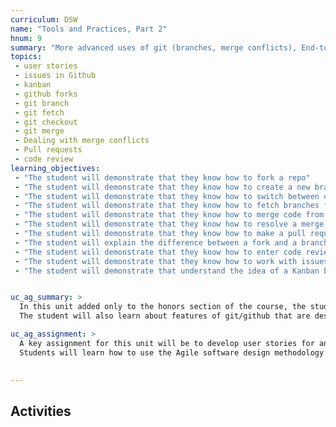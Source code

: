 ```yaml
---
curriculum: DSW
name: "Tools and Practices, Part 2"
hnum: 9
summary: "More advanced uses of git (branches, merge conflicts), End-to-end integration testing, Continuous integration."
topics:
 - user stories
 - issues in Github
 - kanban
 - github forks
 - git branch
 - git fetch
 - git checkout
 - git merge
 - Dealing with merge conflicts
 - Pull requests
 - code review
learning_objectives:
 - "The student will demonstrate that they know how to fork a repo"
 - "The student will demonstrate that they know how to create a new branch"
 - "The student will demonstrate that they know how to switch between different branches"
 - "The student will demonstrate that they know how to fetch branches from the server"
 - "The student will demonstrate that they know how to merge code from one branch into another"
 - "The student will demonstrate that they know how to resolve a merge conflict"
 - "The student will demonstrate that they know how to make a pull request"
 - "The student will explain the difference between a fork and a branch, and between a remote and branch"
 - "The student will demonstrate that they know how to enter code review comments on a pull request"
 - "The student will demonstrate that they know how to work with issues in Github"
 - "The student will demonstrate that understand the idea of a Kanban board for tracking issues" 


uc_ag_summary: >
  In this unit added only to the honors section of the course, the student will learn about two practices that are a part of Agile software development: writing user stories, and managing those user stories through the software development process via a kanban board.
  The student will also learn about features of git/github that are designed to support software development teams, such as issues, branches, forks, and pull requests.

uc_ag_assignment: >
  A key assignment for this unit will be to develop user stories for an application that the student (or the student's team, if working in a team) is developing, to enter those stories into github as issues, setup a work flow for the team using branches or forks, and then move one or more stories through the kanban board to completion.
  Students will learn how to use the Agile software design methodology to manage a software project.
  

---
```



## Activities



